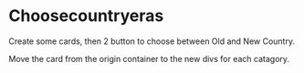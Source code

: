 # Choosecountryeras

Create some cards, then 2 button to choose between Old and New Country.

Move the card from the origin container to the new divs for each catagory.
